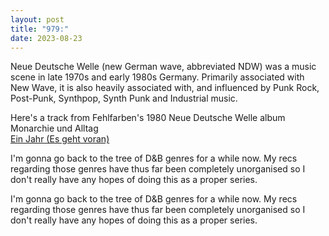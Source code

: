 ```yaml
---
layout: post
title: "979:"
date: 2023-08-23
---
```


Neue Deutsche Welle (new German wave, abbreviated NDW) was a music scene in late 1970s and early 1980s Germany. Primarily associated with New Wave, it is also heavily associated with, and influenced by Punk Rock, Post-Punk, Synthpop, Synth Punk and Industrial music.

Here's a track from Fehlfarben's 1980 Neue Deutsche Welle album Monarchie und Alltag  
[Ein Jahr (Es geht voran)](https://youtu.be/MCUZzNX6tys)

I'm gonna go back to the tree of D\&B genres for a while now. My recs regarding those genres have thus far been completely unorganised so I don't really have any hopes of doing this as a proper series.

I'm gonna go back to the tree of D\&B genres for a while now. My recs regarding those genres have thus far been completely unorganised so I don't really have any hopes of doing this as a proper series.
